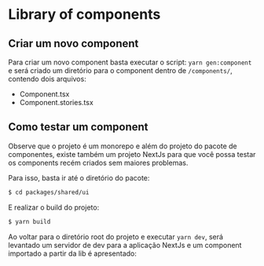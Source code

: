 # Library of components


## Criar um novo component

Para criar um novo component basta executar o script: `yarn gen:component` e será criado um diretório para o component dentro de `/components/`, contendo dois arquivos:

- Component.tsx
- Component.stories.tsx

## Como testar um component

Observe que o projeto é um monorepo e além do projeto do pacote de componentes, existe também um projeto NextJs para que você possa testar os components recém criados sem maiores problemas.

Para isso, basta ir até o diretório do pacote:

```sh 
$ cd packages/shared/ui
```

E realizar o build do projeto:

```sh
$ yarn build
```

Ao voltar para o diretório root do projeto e executar `yarn dev`, será levantado um servidor de dev para a aplicação NextJs e um component importado a partir da lib é apresentado: